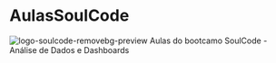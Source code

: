 # AulasSoulCode
![logo-soulcode-removebg-preview](https://github.com/Neucielle/AulasSoulCode/assets/116307577/5207e42d-759d-4d49-92b5-5931c5fc628c)
Aulas do bootcamo SoulCode - Análise de Dados e Dashboards

